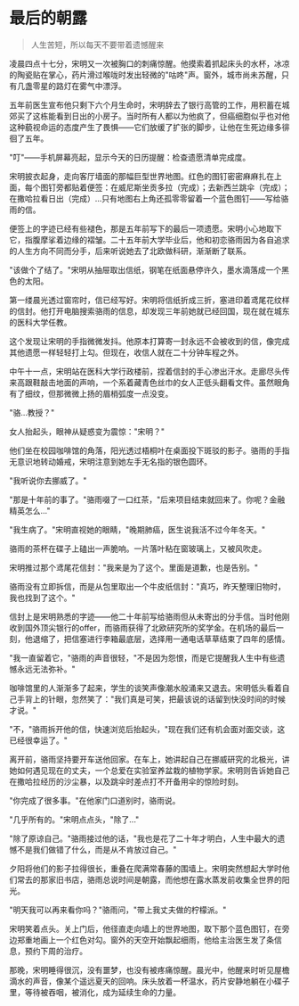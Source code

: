 # 最后的朝露

> 人生苦短，所以每天不要带着遗憾醒来

凌晨四点十七分，宋明又一次被胸口的刺痛惊醒。他摸索着抓起床头的水杯，冰凉的陶瓷贴在掌心，药片滑过喉咙时发出轻微的"咕咚"声。窗外，城市尚未苏醒，只有几盏零星的路灯在雾气中漂浮。

五年前医生宣布他只剩下六个月生命时，宋明辞去了银行高管的工作，用积蓄在城郊买了这栋能看到日出的小房子。当时所有人都以为他疯了，但癌细胞似乎也对他这种藐视命运的态度产生了畏惧——它们放缓了扩张的脚步，让他在生死边缘多徘徊了五年。

"叮"——手机屏幕亮起，显示今天的日历提醒：检查遗愿清单完成度。

宋明披衣起身，走向客厅墙面的那幅巨型世界地图。红色的图钉密密麻麻扎在上面，每个图钉旁都贴着便签：在威尼斯坐贡多拉（完成）；去新西兰跳伞（完成）；在撒哈拉看日出（完成）...只有地图右上角还孤零零留着一个蓝色图钉——写给骆雨的信。

便签上的字迹已经有些褪色，那是五年前写下的最后一项遗愿。宋明小心地取下它，指腹摩挲着边缘的褶皱。二十五年前大学毕业后，他和初恋骆雨因为各自追求的人生方向不同而分手，后来听说她去了北欧做科研，渐渐断了联系。

"该做个了结了。"宋明从抽屉取出信纸，钢笔在纸面悬停许久，墨水滴落成一个黑色的太阳。

第一缕晨光透过窗帘时，信已经写好。宋明将信纸折成三折，塞进印着鸢尾花纹样的信封。他打开电脑搜索骆雨的信息，却发现三年前她就已经回国，现在就在城东的医科大学任教。

这个发现让宋明的手指微微发抖。他原本打算寄一封永远不会被收到的信，像完成其他遗愿一样轻轻打上勾。但现在，收信人就在二十分钟车程之外。

中午十一点，宋明站在医科大学行政楼前，捏着信封的手心渗出汗水。走廊尽头传来高跟鞋敲击地面的声响，一个系着藏青色丝巾的女人正低头翻看文件。虽然眼角有了细纹，但那微微上扬的眉梢弧度一点没变。

"骆...教授？"

女人抬起头，眼神从疑惑变为震惊："宋明？"

他们坐在校园咖啡馆的角落，阳光透过梧桐叶在桌面投下斑驳的影子。骆雨的手指无意识地转动婚戒，宋明注意到她左手无名指的银色圆环。

"我听说你去挪威了。"

"那是十年前的事了。"骆雨啜了一口红茶，"后来项目结束就回来了。你呢？金融精英怎么..."

"我生病了。"宋明直视她的眼睛，"晚期肺癌，医生说我活不过今年冬天。"

骆雨的茶杯在碟子上磕出一声脆响。一片落叶粘在窗玻璃上，又被风吹走。

宋明推过那个鸢尾花信封："我来是为了这个。里面是道歉，也是告别。"

骆雨没有立即拆信，而是从包里取出一个牛皮纸信封："真巧，昨天整理旧物时，我也找到了这个。"

信封上是宋明熟悉的字迹——他二十年前写给骆雨但从未寄出的分手信。当时他刚收到国外顶尖银行的offer，而骆雨获得了北欧研究所的奖学金。在机场的最后一刻，他退缩了，把信塞进行李箱最底层，选择用一通电话草草结束了四年的感情。

"我一直留着它，"骆雨的声音很轻，"不是因为怨恨，而是它提醒我人生中有些遗憾永远无法弥补。"

咖啡馆里的人渐渐多了起来，学生的谈笑声像潮水般涌来又退去。宋明低头看着自己手背上的针眼，忽然笑了："我们真是可笑，把最该说的话留到快没时间的时候才说。"

"不，"骆雨拆开他的信，快速浏览后抬起头，"现在我们还有机会面对面交谈，这已经很幸运了。"

离开前，骆雨坚持要开车送他回家。在车上，她讲起自己在挪威研究的北极光，讲她如何遇见现在的丈夫，一个总爱在实验室养盆栽的植物学家。宋明则告诉她自己在撒哈拉经历的沙尘暴，以及跳伞时差点打不开备用伞的惊险时刻。

"你完成了很多事。"在他家门口道别时，骆雨说。

"几乎所有的。"宋明点点头，"除了..."

"除了原谅自己。"骆雨接过他的话，"我也是花了二十年才明白，人生中最大的遗憾不是我们做错了什么，而是从不肯放过自己。"

夕阳将他们的影子拉得很长，重叠在爬满常春藤的围墙上。宋明突然想起大学时他们常去的那家旧书店，骆雨总说时间是朝露，而他想在露水蒸发前收集全世界的阳光。

"明天我可以再来看你吗？"骆雨问，"带上我丈夫做的柠檬派。"

宋明笑着点头。关上门后，他径直走向墙上的世界地图，取下那个蓝色图钉，在旁边郑重地画上一个红色对勾。窗外的天空开始飘起细雨，他给主治医生发了条信息，预约下周的治疗。

那晚，宋明睡得很沉，没有噩梦，也没有被疼痛惊醒。晨光中，他醒来时听见屋檐滴水的声音，像某个遥远夏天的回响。床头放着一杯温水，药片安静地躺在小碟子里，等待被吞咽，被消化，成为延续生命的力量。